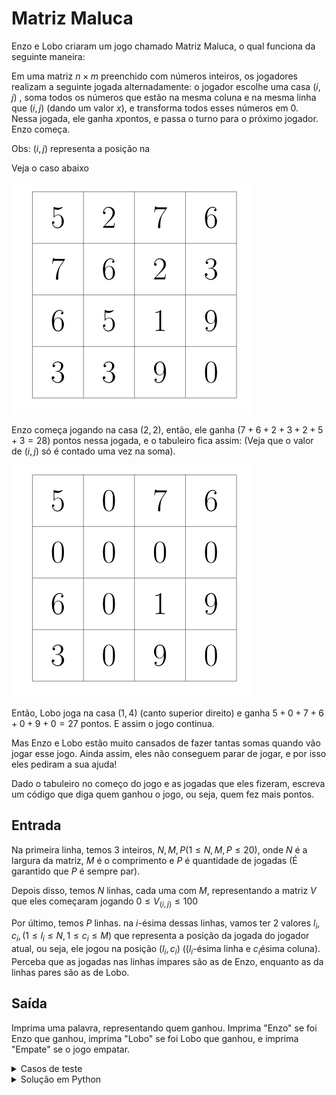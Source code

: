 # Matriz Maluca 

Enzo e Lobo criaram um jogo chamado Matriz Maluca, o qual funciona da seguinte maneira:

Em uma matriz $`n×m`$  preenchido com números inteiros, os jogadores realizam a seguinte jogada alternadamente: o jogador escolhe uma casa $`(i,j)`$ , soma todos os números que estão na mesma coluna e na mesma linha que  $`(i,j)`$ (dando um valor $`x`$), e transforma todos esses números em 0. Nessa jogada, ele ganha $`x`$pontos, e passa o turno para o próximo jogador. Enzo começa.

Obs:  $`(i,j)`$ representa a posição na 

Veja o caso abaixo


![**FIGURA1**](https://github.com/JaimeWillianCarneiro/Codigo-AMO-YOUTUBE/blob/main/images/imagem1_matriz_maluca.png)

Enzo começa jogando na casa  $`(2,2)`$, então, ele ganha  $`(7+6+2+3+2+5+3=28)`$ pontos nessa jogada, e o tabuleiro fica assim: (Veja que o valor de $`(i,j)`$ só é contado uma vez na soma).


![**FIGURA2**](https://github.com/JaimeWillianCarneiro/Codigo-AMO-YOUTUBE/blob/main/images/imagem2_matriz_maluca.png)


Então, Lobo joga na casa $`(1,4)`$ (canto superior direito) e ganha $`5+0+7+6+0+9+0=27`$ pontos. E assim o jogo continua.

Mas Enzo e Lobo estão muito cansados de fazer tantas somas quando vão jogar esse jogo. Ainda assim, eles não conseguem parar de jogar, e por isso eles pediram a sua ajuda!

Dado o tabuleiro no começo do jogo e as jogadas que eles fizeram, escreva um código que diga quem ganhou o jogo, ou seja, quem fez mais pontos.

## Entrada

Na primeira linha, temos 3 inteiros, $`N,M, P (1 \leq N, M, P\leq 20)`$, onde $`N`$ é a largura da matriz, $`M`$ é o comprimento e $`P`$ é quantidade de jogadas (É garantido que $`P`$​ é sempre par).

Depois disso, temos $`N`$ linhas, cada uma com $`M`$, representando a matriz $`V`$ que eles começaram jogando $`0 \leq V_(i,j) \leq 100 `$

Por último, temos $`P`$ linhas. na $`i`$-ésima dessas linhas, vamos ter 2 valores $`l_i, c_i, (1 \leq l_i \leq N, 1 \leq c_i \leq M) `$ que representa a posição da jogada do jogador atual, ou seja, ele jogou na posição $`(l_i,c_i) `$ ($`(l_i`$-ésima linha e $`c_i`$ésima coluna). Perceba que as jogadas nas linhas ímpares são as de Enzo, enquanto as da linhas pares são as de Lobo. 


## Saída 

Imprima uma palavra, representando quem ganhou. Imprima "Enzo" se foi Enzo que ganhou, imprima "Lobo" se foi Lobo que ganhou, e imprima "Empate" se o jogo empatar.

<details>

<summary>Casos de teste</summary>

### Exemplo 1 


**Entrada**
~~~python
4 4 2
5 2 7 6
7 6 2 3
6 5 1 9
3 3 9 0
2 3
4 4
~~~


**Saída** 
~~~python
Enzo
~~~


### Exemplo 2 

**Entrada**
~~~python
2 3 2
1 1 2
2 2 7
1 2
2 1
~~~


**Saída** 
~~~python
Lobo
~~~

### Exemplo 3

**Entrada**
~~~python
4 4 4
0 0 0 0
0 0 0 0
0 0 0 0 
0 0 0 0
1 1
2 2
3 3
4 4
~~~


**Saída** 
~~~python
Empate
~~~

</details>
<details>

<summary>Solução em Python</summary>

#### por [Jaime Willian Carneiro da Silva ](https://github.com/JaimeWillianCarneiro/)
~~~python
n, m , p = [int(i) for i in input().split()]


matriz  = [[int(i) for i in input().split()] for _ in range(n)]

pontosEnzo = 0 
pontosLobo = 0 

for partida in range(1, p+1):
    pontos = 0 
       
    l, c = map(int, input().split())
    l-=1
    c-=1
    
    
    # Somando os valores da linha
    for i in range(m):
        
        pontos+= matriz[l][i]
        matriz[l][i] = 0 

    # Somando os valores da coluna
    for  j in range(n):
        pontos += matriz[j][c]
        
        matriz[j][c] = 0 
    
    if partida%2==1:
        pontosEnzo+=pontos
    else:
        pontosLobo+=pontos
      
        

if pontosEnzo > pontosLobo:
    print("Enzo")
elif pontosEnzo == pontosLobo:
    print("Empate")


else:
    print("Lobo")
    
    
    
        
    
    
       
    
    
~~~

</details>










